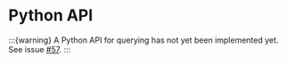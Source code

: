 # Python API 

:::{warning}
A Python API for querying has not yet been implemented yet. See issue
[#57](https://github.com/baagaard-usgs/geomodelgrids/issues/57).
:::
